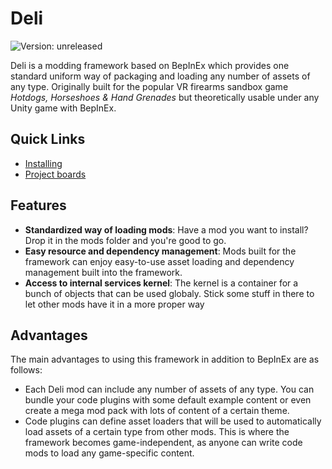 # Deli
![Version: unreleased](https://img.shields.io/badge/Version-unreleased-inactive?style=flat-square)

Deli is a modding framework based on BepInEx which provides one standard uniform way of packaging and loading any number of assets of any type. Originally built for the popular VR firearms sandbox game _Hotdogs, Horseshoes & Hand Grenades_ but theoretically usable under any Unity game with BepInEx.

## Quick Links
- [Installing](https://github.com/nrgill28/Deli/wiki/Installation)
- [Project boards](https://github.com/nrgill28/Deli/projects)

## Features
- **Standardized way of loading mods**: Have a mod you want to install? Drop it in the mods folder and you're good to go.
- **Easy resource and dependency management**: Mods built for the framework can enjoy easy-to-use asset loading and dependency management built into the framework.
- **Access to internal services kernel**: The kernel is a container for a bunch of objects that can be used globaly. Stick some stuff in there to let other mods have it in a more proper way

## Advantages
The main advantages to using this framework in addition to BepInEx are as follows:
- Each Deli mod can include any number of assets of any type. You can bundle your code plugins with some default example content or even create a mega mod pack with lots of content of a certain theme. 
- Code plugins can define asset loaders that will be used to automatically load assets of a certain type from other mods. This is where the framework becomes game-independent, as anyone can write code mods to load any game-specific content.
